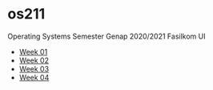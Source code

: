 # os211
Operating Systems Semester Genap 2020/2021 Fasilkom UI
- [Week 01](./W01/)
- [Week 02](./W02/)
- [Week 03](./W03/)
- [Week 04](./W04/)

